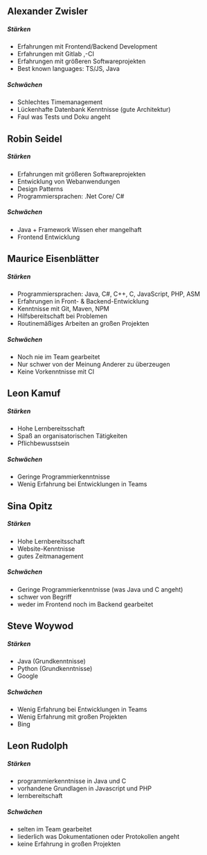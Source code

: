 ## Alexander Zwisler
##### Stärken
- Erfahrungen mit Frontend/Backend Development
- Erfahrungen mit Gitlab ,-CI
- Erfahrungen mit größeren Softwareprojekten
- Best known languages: TS/JS, Java

##### Schwächen
- Schlechtes Timemanagement
- Lückenhafte Datenbank Kenntnisse (gute Architektur)
- Faul was Tests und Doku angeht

## Robin Seidel
##### Stärken
- Erfahrungen mit größeren Softwareprojekten
- Entwicklung von Webanwendungen
- Design Patterns
- Programmiersprachen: .Net Core/ C#

##### Schwächen
- Java + Framework Wissen eher mangelhaft
- Frontend Entwicklung

## Maurice Eisenblätter
##### Stärken
- Programmiersprachen: Java, C#, C++, C, JavaScript, PHP, ASM
- Erfahrungen in Front- & Backend-Entwicklung
- Kenntnisse mit Git, Maven, NPM
- Hilfsbereitschaft bei Problemen
- Routinemäßiges Arbeiten an großen Projekten

##### Schwächen
- Noch nie im Team gearbeitet
- Nur schwer von der Meinung Anderer zu überzeugen
- Keine Vorkenntnisse mit CI

## Leon Kamuf
##### Stärken
- Hohe Lernbereitsschaft
- Spaß an organisatorischen Tätigkeiten
- Pflichbewusstsein

##### Schwächen
- Geringe Programmierkenntnisse
- Wenig Erfahrung bei Entwicklungen in Teams

## Sina Opitz
##### Stärken
- Hohe Lernbereitsschaft
- Website-Kenntnisse
- gutes Zeitmanagement

##### Schwächen
- Geringe Programmierkenntnisse (was Java und C angeht)
- schwer von Begriff
- weder im Frontend noch im Backend gearbeitet


## Steve Woywod
##### Stärken
- Java (Grundkenntnisse)
- Python (Grundkenntnisse)
- Google

##### Schwächen
- Wenig Erfahrung bei Entwicklungen in Teams
- Wenig Erfahrung mit großen Projekten
- Bing

## Leon Rudolph
##### Stärken
 - programmierkenntnisse in Java und C
 - vorhandene Grundlagen in Javascript und PHP 
 - lernbereitschaft

##### Schwächen
 - selten im Team gearbeitet
 - liederlich was Dokumentationen oder Protokollen angeht
 - keine Erfahrung in großen Projekten
